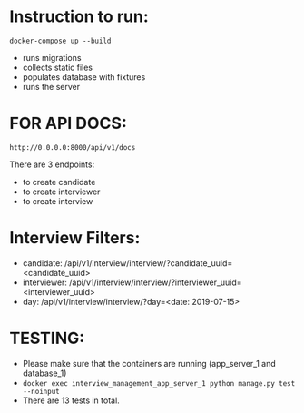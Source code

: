 # Instruction to run:

`docker-compose up --build`

- runs migrations
- collects static files
- populates database with fixtures
- runs the server

# FOR API DOCS:

`http://0.0.0.0:8000/api/v1/docs`

There are 3 endpoints:
- to create candidate
- to create interviewer
- to create interview

# Interview Filters:
- candidate: /api/v1/interview/interview/?candidate_uuid=<candidate_uuid>
- interviewer: /api/v1/interview/interview/?interviewer_uuid=<interviewer_uuid>
- day: /api/v1/interview/interview/?day=<date: 2019-07-15>

# TESTING:
- Please make sure that the containers are running (app_server_1 and database_1)
- `docker exec interview_management_app_server_1 python manage.py test  --noinput`
- There are 13 tests in total. 